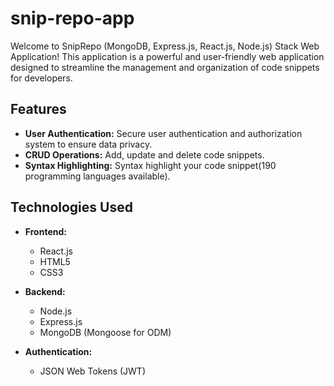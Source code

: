# snip-repo-app

Welcome to SnipRepo (MongoDB, Express.js, React.js, Node.js) Stack Web Application! This application is a powerful and user-friendly web application designed to streamline the management and organization of code snippets for developers.

## Features

- **User Authentication:** Secure user authentication and authorization system to ensure data privacy.
- **CRUD Operations:** Add, update and delete code snippets.
- **Syntax Highlighting:** Syntax highlight your code snippet(190 programming languages available).
## Technologies Used 
- **Frontend:**

  - React.js
  - HTML5
  - CSS3 

- **Backend:**

  - Node.js
  - Express.js
  - MongoDB (Mongoose for ODM)

- **Authentication:**

  - JSON Web Tokens (JWT)

